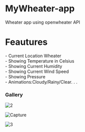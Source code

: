 # MyWheater-app
Wheater app using openwheater API

<h1>Feautures</h1>
- Current Location Wheater
<br>
- Showing Temperature in Celsius
<br>
- Showing Current Humidity
<br>
- Showing Current Wind Speed
<br>
- Showing Pressure
<br>
- Animations:Cloudy/Rainy/Clear. . .
<br>


<h3>Gallery</h3>

![2](https://github.com/user-attachments/assets/ac0c8b24-8bdc-4ffa-b6b9-01f7f2664b8c)

![Capture](https://github.com/user-attachments/assets/b4e8673b-0041-4956-8a14-372a1584abf6)

![3](https://github.com/user-attachments/assets/c0928554-06ea-463c-aab7-b165be5a2591)



